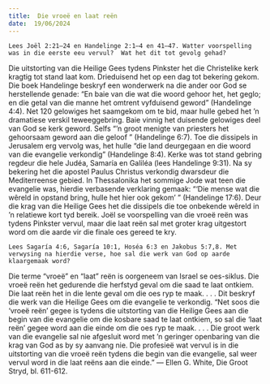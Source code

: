 ```yaml
---
title:  Die vroeë en laat reën
date:  19/06/2024
---
```


`Lees Joël 2:21–24 en Handelinge 2:1–4 en 41–47. Watter voorspelling was in die eerste eeu vervul?  Wat het dit tot gevolg gehad?`

Die uitstorting van die Heilige Gees tydens Pinkster het die Christelike kerk kragtig tot stand laat kom. Drieduisend het op een dag tot bekering gekom. Die boek Handelinge beskryf een wonderwerk na die ander oor God se herstellende genade: “En baie van die wat die woord gehoor het, het geglo; en die getal van die manne het omtrent vyfduisend geword” (Handelinge 4:4). Net 120 gelowiges het saamgekom om te bid, maar hulle gebed het ’n dramatiese verskil teweeggebring. Baie vinnig het duisende gelowiges deel van God se kerk geword.  Selfs “’n groot menigte van priesters het gehoorsaam geword aan die geloof ” (Handelinge 6:7). Toe die dissipels in Jerusalem erg vervolg was, het hulle “die land deurgegaan en die woord van die evangelie verkondig” (Handelinge 8:4). Kerke was tot stand gebring regdeur die hele Judéa, Samaría en Galiléa (lees Handelinge 9:31). Na sy bekering het die apostel Paulus Christus verkondig dwarsdeur die Mediterreense gebied. In Thessalonika het sommige Jode wat teen die evangelie was, hierdie verbasende verklaring gemaak: “‘Die mense wat die wêreld in opstand bring, hulle het hier ook gekom’ ” (Handelinge 17:6). Deur die krag van die Heilige Gees het die dissipels die toe onbekende wêreld in ’n relatiewe kort tyd bereik. Joël se voorspelling van die vroeë reën was tydens Pinkster vervul, maar die laat reën sal met groter krag uitgestort word om die aarde vir die finale oes gereed te kry.

`Lees Sagaría 4:6, Sagaría 10:1, Hoséa 6:3 en Jakobus 5:7,8. Met verwysing na hierdie verse, hoe sal die werk van God op aarde klaargemaak word?`

Die terme “vroeë” en “laat” reën is oorgeneem van Israel se oes-siklus. Die vroeë reën het gedurende die herfstyd geval om die saad te laat ontkiem. Die laat reën het in die lente geval om die oes ryp te maak. . . . Dit beskryf die werk van die Heilige Gees om die evangelie te verkondig.  “Net soos die ‘vroeë reën’ gegee is tydens die uitstorting van die Heilige Gees aan die begin van die evangelie om die kosbare saad te laat ontkiem, so sal die ‘laat reën’ gegee word aan die einde om die oes ryp te maak. . . . Die groot werk van die evangelie sal nie afgesluit word met ’n geringer openbaring van die krag van God as by sy aanvang nie. Die profesieë wat vervul is in die uitstorting van die vroeë reën tydens die begin van die evangelie, sal weer vervul word in die laat reëns aan die einde.” — Ellen G. White, Die Groot Stryd, bl. 611-612.
